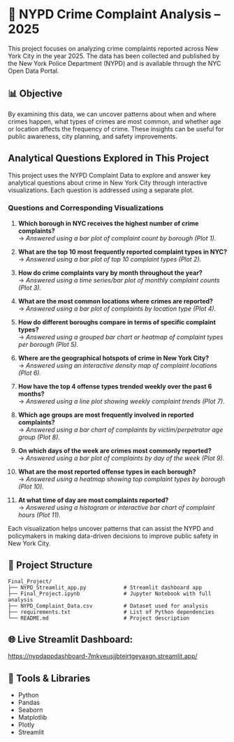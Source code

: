 
# 🗽 NYPD Crime Complaint Analysis – 2025

This project focuses on analyzing crime complaints reported across New York City in the year 2025. The data has been collected and published by the New York Police Department (NYPD) and is available through the NYC Open Data Portal.

## 📊 Objective

By examining this data, we can uncover patterns about when and where crimes happen, what types of crimes are most common, and whether age or location affects the frequency of crime. These insights can be useful for public awareness, city planning, and safety improvements.


##  Analytical Questions Explored in This Project

This project uses the NYPD Complaint Data to explore and answer key analytical questions about crime in New York City through interactive visualizations. Each question is addressed using a separate plot.

###  Questions and Corresponding Visualizations

1. **Which borough in NYC receives the highest number of crime complaints?**  
   → *Answered using a bar plot of complaint count by borough (Plot 1).*

2. **What are the top 10 most frequently reported complaint types in NYC?**  
   → *Answered using a bar plot of top 10 complaint types (Plot 2).*

3. **How do crime complaints vary by month throughout the year?**  
   → *Answered using a time series/bar plot of monthly complaint counts (Plot 3).*

4. **What are the most common locations where crimes are reported?**  
   → *Answered using a bar plot of complaints by location type (Plot 4).*

5. **How do different boroughs compare in terms of specific complaint types?**  
   → *Answered using a grouped bar chart or heatmap of complaint types per borough (Plot 5).*

6. **Where are the geographical hotspots of crime in New York City?**  
   → *Answered using an interactive density map of complaint locations (Plot 6).*

7. **How have the top 4 offense types trended weekly over the past 6 months?**  
   → *Answered using a line plot showing weekly complaint trends (Plot 7).*

8. **Which age groups are most frequently involved in reported complaints?**  
   → *Answered using a bar chart of complaints by victim/perpetrator age group (Plot 8).*

9. **On which days of the week are crimes most commonly reported?**  
   → *Answered using a bar plot of complaints by day of the week (Plot 9).*

10. **What are the most reported offense types in each borough?**  
    → *Answered using a heatmap showing top complaint types by borough (Plot 10).*

11. **At what time of day are most complaints reported?**  
    → *Answered using a histogram or interactive bar chart of complaint hours (Plot 11).*

Each visualization helps uncover patterns that can assist the NYPD and policymakers in making data-driven decisions to improve public safety in New York City.


## 📁 Project Structure

```
Final_Project/
├── NYPD_Streamlit_app.py            # Streamlit dashboard app
├── Final_Project.ipynb              # Jupyter Notebook with full analysis
├── NYPD_Complaint_Data.csv          # Dataset used for analysis
├── requirements.txt                 # List of Python dependencies
└── README.md                        # Project description
```

## 🌐 Live Streamlit Dashboard: 
https://nypdappdashboard-7mkveusjjbtejrtgeyaxgn.streamlit.app/



## 🧰 Tools & Libraries

- Python
- Pandas
- Seaborn
- Matplotlib
- Plotly
- Streamlit

